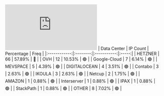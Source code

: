 ![Diagramm](https://github.com/obajay/StateSync-snapshots/blob/main/Projects/Gitopia/1/README.md)
| Data Center | IP Count | Percentage | Freq |
|:------------:|:--------:|:-----------:|:-----:|
| HETZNER | 66 | 57.89% | 🔴 |
| OVH | 12 | 10.53% | 🟢 |
| Google-Cloud | 7 | 6.14% | 🟢 |
| MEVSPACE | 5 | 4.39% | 🟢 |
| DIGITALOCEAN | 4 | 3.51% | 🟢 |
| Contabo | 3 | 2.63% | 🟢 |
| IKOULA | 3 | 2.63% | 🟢 |
| Netcup | 2 | 1.75% | 🟢 |
| AMAZON | 1 | 0.88% | 🟢 |
| Interserver | 1 | 0.88% | 🟢 |
| IPAX | 1 | 0.88% | 🟢 |
| StackPath | 1 | 0.88% | 🟢 |
| OTHER | 8 | 7.02% | 🟢 |